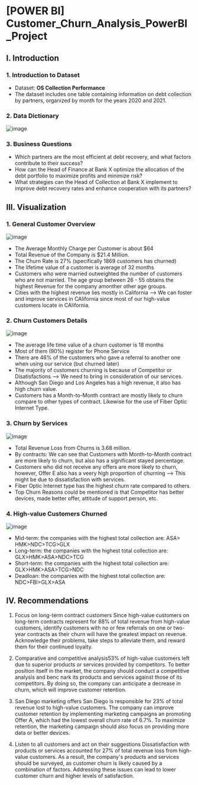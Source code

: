 # [POWER BI] Customer_Churn_Analysis_PowerBI_Project

## I. Introduction
### 1. Introduction to Dataset
* Dataset: **OS Collection Performance**
* The dataset includes one table containing information on debt collection by partners, organized by month for the years 2020 and 2021.
### 2. Data Dictionary
![image](https://github.com/leanhkienn/Customer_Churn_Analysis_PowerBI_Project/assets/116093407/f1191f9d-6514-421a-8e84-4fd376bc76a4)

### 3. Business Questions
* Which partners are the most efficient at debt recovery, and what factors contribute to their success?
* How can the Head of Finance at Bank X optimize the allocation of the debt portfolio to maximize profits and minimize risk?
* What strategies can the Head of Collection at Bank X implement to improve debt recovery rates and enhance cooperation with its partners?

## III. Visualization
### 1. General Customer Overview
![image](https://github.com/leanhkienn/Customer_Churn_Analysis_PowerBI_Project/assets/116093407/fdef683f-6b56-4312-8e90-65122cc207cc)
* The Average Monthly Charge per Customer is about $64
* Total Revenue of the Company is $21.4 Million.
* The Churn Rate is 27% (specifically 1869 customers has churned)
* The lifetime value of a customer is average of 32 months
* Customers who were married outweighted the number of customers who are not married. The age group between 26 - 55 obtains the highest Revenue for the company amonther other age groups.
* Cities with the highest revenue lies mostly in California --> We can foster and improve services in CAlifornia since most of our high-value customers locate in CAlifornia.

### 2. Churn Customers Details
![image](https://github.com/leanhkienn/Customer_Churn_Analysis_PowerBI_Project/assets/116093407/c8c18708-e1bd-457d-a9a9-c3f3bd531e89)
* The average life time value of a churn customer is 18 months
* Most of them (90%) register for Phone Service
* There are 46% of the customers who gave a referral to another one when using our service (but churned later)
* The majority of customers churning is because of Competitor or Disatisfactions --> We need to bring in consideration of our services.
* Although San Diego and Los Angeles has a high revenue, it also has high churn value.
* Customers has a Month-to-Month contract are mostly likely to churn compare to other types of contract. Likewise for the use of Fiber Optic Internet Type.


### 3. Churn by Services
![image](https://github.com/leanhkienn/Customer_Churn_Analysis_PowerBI_Project/assets/116093407/6fa3d79c-2d5a-4dee-9a48-deda4fcc3577)
* Total Revenue Loss from Churns is 3.68 million.
* By contracts: We can see that Customers with Month-to-Month contract are more likely to churn, but also has a significant stayed percentage.
* Customers who did not receive any offers are more likely to churn, however, Offer E also has a veery high proportion of churning --> This might be due to dissatisfaction with services.
* Fiber Optic Internet type has the highest churn rate compared to others.
* Top Churn Reasons could be mentioned is that Competitor has better devices, made better offer, attitude of support person, etc.

### 4. High-value Customers Churned
![image](https://github.com/leanhkienn/Customer_Churn_Analysis_PowerBI_Project/assets/116093407/0fdf79ab-33f0-4c4f-a374-43ed3de42eb9)
* Mid-term: the companies with the highest total collection are: ASA> HMK>NDC>TCG>GLX
* Long-term: the companies with the highest total collection are: GLX>HMK>ASA>NDC>TCG
* Short-term: the companies with the highest total collection are: GLX>HMK>ASA>TCG>NDC
* Deadloan: the companies with the highest total collection are: NDC>FBI>GLX>ASA


## IV. Recommendations

1) Focus on long-term contract customers Since high-value customers on long-term contracts represent for 88% of total revenue from high-value customers, identify customers with no or few referrals on one or two-year contracts as their churn will have the greatest impact on revenue. Acknowledge their problems, take steps to alleviate them, and reward them for their continued loyalty.
   
2) Comparative and competitive analysis53% of high-value customers left due to superior products or services provided by competitors. To better position itself in the market, the company should conduct a competitive analysis and benc nark its products and services against those of its competitors. By doing so, the company can anticipate a decrease in churn, which will improve customer retention.
   
3) San Diego marketing offers San Diego is responsible for 23% of total revenue lost to high-value customers. The company can improve customer retention by implementing marketing campaigns an promoting Offer A, which had the lowest overall churn rate of 6.7%. To maximize retention, the marketing campaign should also focus on providing more data or better devices.
   
4) Listen to all customers and act on their suggestions Dissatisfaction with products or services accounted for 27% of total revenue loss from high-value customers. As a result, the company's products and services should be surveyed, as customer churn is likely caused by a combination of factors. Addressing these issues can lead to lower customer churn and higher levels of satisfaction.
